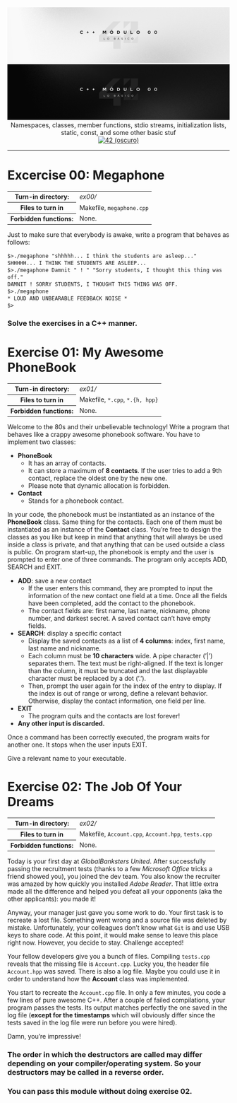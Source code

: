 <div align="center">
    <img src="https://github.com/15Galan/42_project-readmes/blob/master/banners/cursus/projects/cpp_module00-light.png?raw=true#gh-light-mode-only" alt="Banner (claro)" />
    <img src="https://github.com/15Galan/42_project-readmes/blob/master/banners/cursus/projects/cpp_module00-dark.png?raw=true#gh-dark-mode-only" alt="Banner (oscuro)" />
    <br>
    Namespaces, classes, member functions, stdio streams,
initialization lists, static, const, and some other basic stuf
    <br>
    <a href='https://profile.intra.42.fr/users/alvega-g' target="_blank">
        <img alt='42 (oscuro)' src='https://img.shields.io/badge/Málaga-black?style=flat&logo=42&logoColor=white'/>
    </a>
</div>

---

# Excercise 00: Megaphone

<table>
<tr>
	<th>Turn-in directory:</th> 
	<td><i>ex00/</i></td>
</tr>
  <tr>
    <th>Files to turn in</th>
    <td>Makefile, <code>megaphone.cpp</code></td>
  </tr>
  <tr>
    <th>Forbidden functions:</th>
    <td>None.</td>
  </tr>
</table>

Just to make sure that everybody is awake, write a program that behaves as follows:

``` shell
$>./megaphone "shhhhh... I think the students are asleep..."
SHHHHH... I THINK THE STUDENTS ARE ASLEEP...
$>./megaphone Damnit " ! " "Sorry students, I thought this thing was off."
DAMNIT ! SORRY STUDENTS, I THOUGHT THIS THING WAS OFF.
$>./megaphone
* LOUD AND UNBEARABLE FEEDBACK NOISE *
$>
```
### Solve the exercises in a C++ manner.

# Exercise 01: My Awesome PhoneBook

<table>
<tr>
	<th>Turn-in directory:</th> 
	<td><i>ex01/</i></td>
</tr>
  <tr>
    <th>Files to turn in</th>
    <td>Makefile, <code>*.cpp</code>, <code>*.{h, hpp}</code></td>
  </tr>
  <tr>
    <th>Forbidden functions:</th>
    <td>None.</td>
  </tr>
</table>

Welcome to the 80s and their unbelievable technology! Write a program that behaves
like a crappy awesome phonebook software.
You have to implement two classes:
- __PhoneBook__
	- It has an array of contacts.
	- It can store a maximum of __8 contacts__. If the user tries to add a 9th contact,
replace the oldest one by the new one.
	- Please note that dynamic allocation is forbidden.
- __Contact__
	- Stands for a phonebook contact.

In your code, the phonebook must be instantiated as an instance of the __PhoneBook__
class. Same thing for the contacts. Each one of them must be instantiated as an instance
of the __Contact__ class. You’re free to design the classes as you like but keep in mind that
anything that will always be used inside a class is private, and that anything that can be
used outside a class is public.
On program start-up, the phonebook is empty and the user is prompted to enter one
of three commands. The program only accepts ADD, SEARCH and EXIT.
- __ADD__: save a new contact
	- If the user enters this command, they are prompted to input the information
of the new contact one field at a time. Once all the fields have been completed,
add the contact to the phonebook.
	- The contact fields are: first name, last name, nickname, phone number, and
darkest secret. A saved contact can’t have empty fields.
- __SEARCH__: display a specific contact
	- Display the saved contacts as a list of __4 columns__: index, first name, last
name and nickname.
	- Each column must be __10 characters__ wide. A pipe character (’|’) separates
them. The text must be right-aligned. If the text is longer than the column,
it must be truncated and the last displayable character must be replaced by a
dot (’.’).
	- Then, prompt the user again for the index of the entry to display. If the index
is out of range or wrong, define a relevant behavior. Otherwise, display the
contact information, one field per line.
- __EXIT__
	- The program quits and the contacts are lost forever!
- __Any other input is discarded.__

Once a command has been correctly executed, the program waits for another one. It
stops when the user inputs EXIT.

Give a relevant name to your executable.

# Exercise 02: The Job Of Your Dreams

<table>
<tr>
	<th>Turn-in directory:</th> 
	<td><i>ex02/</i></td>
</tr>
  <tr>
    <th>Files to turn in</th>
    <td>Makefile, <code>Account.cpp</code>, <code>Account.hpp</code>, <code>tests.cpp</code></td>
  </tr>
  <tr>
    <th>Forbidden functions:</th>
    <td>None.</td>
  </tr>
</table>

Today is your first day at _GlobalBanksters United_. After successfully passing the recruitment tests (thanks to a few _Microsoft Office_ tricks a friend showed you), you joined the dev team. You also know the recruiter was amazed by how quickly you installed
_Adobe Reader_. That little extra made all the difference and helped you defeat all your
opponents (aka the other applicants): you made it!

Anyway, your manager just gave you some work to do. Your first task is to recreate a
lost file. Something went wrong and a source file was deleted by mistake. Unfortunately,
your colleagues don’t know what ``Git`` is and use USB keys to share code. At this point, it would make sense to leave this place right now. However, you decide to stay. Challenge accepted!

Your fellow developers give you a bunch of files. Compiling ``tests.cpp`` reveals that
the missing file is ``Account.cpp``. Lucky you, the header file ``Account.hpp`` was saved. There is also a log file. Maybe you could use it in order to understand how the __Account__ class was implemented.

You start to recreate the ``Account.cpp`` file. In only a few minutes, you code a few
lines of pure awesome C++. After a couple of failed compilations, your program passes
the tests. Its output matches perfectly the one saved in the log file (__except for the
timestamps__ which will obviously differ since the tests saved in the log file were run
before you were hired).

Damn, you’re impressive!

### The order in which the destructors are called may differ depending on your compiler/operating system. So your destructors may be called in a reverse order.

### You can pass this module without doing exercise 02.
